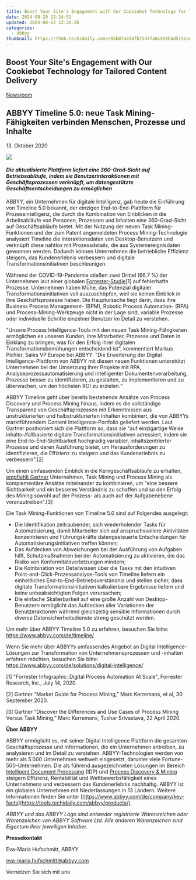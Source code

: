 ```yaml
---
title: Boost Your Site's Engagement with Our Cookiebot Technology for Tailored Content Delivery
date: 2024-08-20 11:24:51
updated: 2024-08-22 12:20:26
categories:
  - abbyy
thumbnail: https://thmb.techidaily.com/e85b07a038fb75437a0c598bbd5152a02fef6e44f5c7bdafc8cc7873d01b55c2.jpg
---
```


## Boost Your Site's Engagement with Our Cookiebot Technology for Tailored Content Delivery

[Newsroom](https://tools.techidaily.com/abbyy/products/)

## ABBYY Timeline 5.0: neue Task Mining-Fähigkeiten verbinden Menschen, Prozesse und Inhalte

13\. Oktober 2020

![](https://content.abbyy.com/-/media/project/abbyy/abbyy/branchtemplates/shutterstock_1272462163_1296-x-729.jpg?h=729&iar=0&w=1296)

#### _Die aktualisierte Plattform liefert eine 360-Grad-Sicht auf Betriebsabläufe, indem sie Benutzerinteraktionen mit Geschäftsprozessen verknüpft, um datengestützte Geschäftsentscheidungen zu ermöglichen_

ABBYY, ein Unternehmen für digitale Intelligenz, gab heute die Einführung von Timeline 5.0 bekannt, der einzigen End-to-End-Plattform für Prozessintelligenz, die durch die Kombination von Einblicken in die Arbeitsabläufe von Personen, Prozessen und Inhalten eine 360-Grad-Sicht auf Geschäftsabläufe bietet. Mit der Nutzung der neuen Task Mining-Funktionen und der zum Patent angemeldeten Process Mining-Technologie analysiert Timeline die Interaktionsdaten von Desktop-Benutzern und verknüpft diese nahtlos mit Prozessdetails, die aus Systemereignisdaten gewonnen werden. Dadurch können Unternehmen die betriebliche Effizienz steigern, das Kundenerlebnis verbessern und digitale Transformationsinitiativen beschleunigen. 

Während der COVID-19-Pandemie stießen zwei Drittel (66,7 %) der Unternehmen laut einer globalen [Forrester-Studie](https://www.forrester.com/report/Forrester+Infographic+Digital+Process+Automation+At+Scale/-/E-RES160722 "Forrester Report")\[1\] auf fehlerhafte Prozesse. Unternehmen haben Mühe, das Potenzial digitaler Transformationsinitiativen voll auszuschöpfen, weil sie keinen Einblick in ihre Geschäftsprozesse haben. Die Hauptursache liegt darin, dass ihre Business Process Management- (BPM), Robotic Process Automation- (RPA) und Process-Mining-Werkzeuge nicht in der Lage sind, variable Prozesse oder individuelle Schritte einzelner Benutzer im Detail zu verstehen.

"Unsere Process Intelligence-Tools mit den neuen Task Mining-Fähigkeiten ermöglichen es unseren Kunden, ihre Mitarbeiter, Prozesse und Daten in Einklang zu bringen, was für den Erfolg ihrer digitalen Transformationsbemühungen entscheidend ist", kommentiert Markus Pichler, Sales VP Europe bei ABBYY. "Die Erweiterung der Digital Intelligence-Plattform von ABBYY mit diesen neuen Funktionen unterstützt Unternehmen bei der Umsetzung ihrer Projekte mit RPA, Analyseprozessautomatisierung und intelligenter Dokumentenverarbeitung, Prozesse besser zu identifizieren, zu gestalten, zu implementieren und zu überwachen, um den höchsten ROI zu erzielen.“

ABBYY Timeline geht über bereits bestehende Ansätze von Process Discovery und Process Mining hinaus, indem es die vollständige Transparenz von Geschäftsprozessen mit Erkenntnissen aus unstrukturierten und halbstrukturierten Inhalten kombiniert, die von ABBYYs marktführendem Content Intelligence-Portfolio geliefert werden. Laut Gartner positioniert sich die Plattform so, dass sie "auf einzigartige Weise inhalts-/fallbasierte digitale Transformationsinitiativen adressiert, indem sie eine End-to-End-Sichtbarkeit hochgradig variabler, inhaltszentrierter Prozesse und deren Ausführung bietet, um Herausforderungen zu identifizieren, die Effizienz zu steigern und das Kundenerlebnis zu verbessern".\[2\]

Um einen umfassenden Einblick in die Kerngeschäftsabläufe zu erhalten, [empfiehlt Gartner](https://www.gartner.com/en/documents/3983907/discover-the-differences-and-use-cases-of-process-mining "Gartner Empfehlungen") Unternehmen, Task Mining und Process Mining als komplementäre Ansätze miteinander zu kombinieren, um "eine bessere Sichtbarkeit und ein besseres Verständnis zu schaffen und so den Erfolg des Mining sowohl auf der Prozess- als auch auf der Aufgabenebene voranzutreiben".\[3\] 

Die Task Mining-Funktionen von Timeline 5.0 sind auf Folgendes ausgelegt:

* Die Identifikation zeitraubender, sich wiederholender Tasks für Automatisierung, damit Mitarbeiter sich auf anspruchsvollere Aktivitäten konzentrieren und Führungskräfte datengesteuerte Entscheidungen für Automatisierungsinitiativen treffen können;
* Das Aufdecken von Abweichungen bei der Ausführung von Aufgaben hilft, Schutzmaßnahmen bei der Automatisierung zu aktivieren, die das Risiko von Konformitätsverletzungen mindern;
* Die Kombination von Detailwissen über die Tasks mit den intuitiven Point-and-Click-Prozessanalyse-Tools von Timeline liefern ein einheitliches End-to-End-Betriebsverständnis und stellen sicher, dass digitale Transformationsinitiativen kalkulierbare Ergebnisse liefern und keine unbeabsichtigten Folgen verursachen;
* Die einfache Skalierbarkeit auf eine große Anzahl von Desktop-Benutzern ermöglicht das Aufdecken aller Variationen der Benutzeraktionen während gleichzeitig sensible Informationen durch diverse Datensicherheitsdienste streng geschützt werden.

Um mehr über ABBYY Timeline 5.0 zu erfahren, besuchen Sie bitte: <https://www.abbyy.com/de/timeline/>

Wenn Sie mehr über ABBYYs umfassendes Angebot an Digital Intelligence-Lösungen zur Transformation von Unternehmensprozessen und -inhalten erfahren möchten, besuchen Sie bitte: <https://www.abbyy.com/de/solutions/digital-intelligence/>

  
\[1\] "Forrester Infographic: Digital Process Automation At Scale", Forrester Research, Inc., July 14, 2020.

\[2\] Gartner “Market Guide for Process Mining,” Marc Kerremans, et al, 30 September 2020.

\[3\] Gartner “Discover the Differences and Use Cases of Process Mining Versus Task Mining,” Marc Kerremans, Tushar Srivastava, 22 April 2020.

**Über ABBYY**

ABBYY ermöglicht es, mit seiner Digital Intelligence Plattform die gesamten Geschäftsprozesse und Informationen, die ein Unternehmen antreiben, zu analysieren und im Detail zu verstehen. ABBYY-Technologien werden von mehr als 5.000 Unternehmen weltweit eingesetzt, darunter viele Fortune-500-Unternehmen. Die als führend ausgezeichneten Lösungen im Bereich [Intelligent Document Processing](https://tools.techidaily.com/abbyy/products/) (IDP) und [Process Discovery & Mining](https://tools.techidaily.com/abbyy/products/) steigern Effizienz, Rentabilität und Wettbewerbsfähigkeit eines Unternehmens und verbessern das Kundenerlebnis nachhaltig. ABBYY ist ein globales Unternehmen mit Niederlassungen in 13 Ländern. Weitere Informationen finden Sie unter [https://www.abbyy.com/de/company/key-facts](https://tools.techidaily.com/abbyy/products/).

_ABBYY und das ABBYY Logo sind entweder registrierte Warenzeichen oder Warenzeichen von ABBYY Software Ltd. Alle anderen Warenzeichen sind Eigentum ihrer jeweiligen Inhaber._

**Pressekontakt**

Eva-Maria Hufschmitt, ABBYY

[eva-maria.hufschmitt@abbyy.com](https://tools.techidaily.com/abbyy/products/)

Vernetzen Sie sich mit uns

<ins class="adsbygoogle"
     style="display:block"
     data-ad-format="autorelaxed"
     data-ad-client="ca-pub-7571918770474297"
     data-ad-slot="1223367746"></ins>



<ins class="adsbygoogle"
     style="display:block"
     data-ad-client="ca-pub-7571918770474297"
     data-ad-slot="8358498916"
     data-ad-format="auto"
     data-full-width-responsive="true"></ins>
